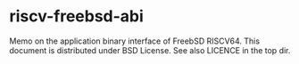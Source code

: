 # riscv-freebsd-abi

Memo on the application binary interface of FreebSD RISCV64.
This document is distributed under BSD License. See also LICENCE in the top dir.
